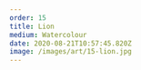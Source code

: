 ```yaml
---
order: 15
title: Lion
medium: Watercolour
date: 2020-08-21T10:57:45.820Z
image: /images/art/15-lion.jpg
---
```

